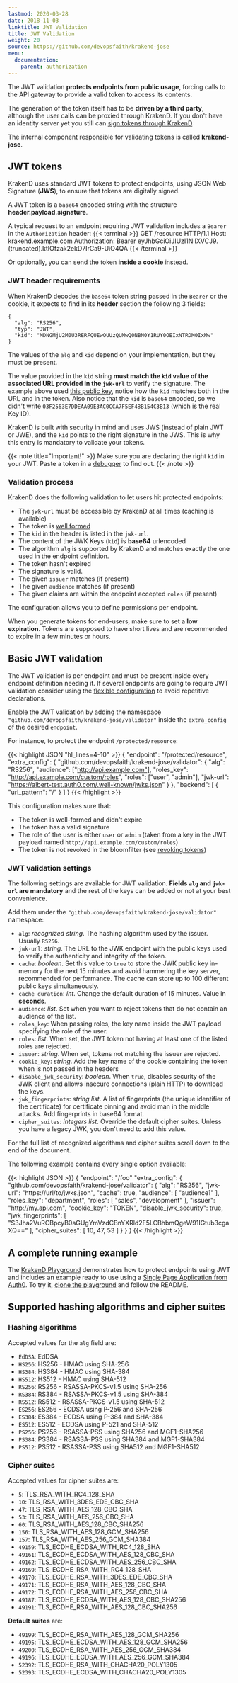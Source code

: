 ```yaml
---
lastmod: 2020-03-28
date: 2018-11-03
linktitle: JWT Validation
title: JWT Validation
weight: 20
source: https://github.com/devopsfaith/krakend-jose
menu:
  documentation:
    parent: authorization
---
```

The JWT validation **protects endpoints from public usage**, forcing calls to the API gateway to provide a valid token to access its contents.

The generation of the token itself has to be **driven by a third party**, although the user calls can be proxied through KrakenD. If you don't have an identity server yet you still can [sign tokens through KrakenD](/docs/authorization/jwt-signing/) 

The internal component responsible for validating tokens is called **krakend-jose**.

## JWT tokens
KrakenD uses standard JWT tokens to protect endpoints, using JSON Web Signature (**JWS**), to ensure that tokens are digitally signed. 

A JWT token is a `base64` encoded string with the structure **header.payload.signature**.

A typical request to an endpoint requiring JWT validation includes a `Bearer` in the `Authorization` header:
{{< terminal >}}
GET /resource HTTP/1.1
Host: krakend.example.com
Authorization: Bearer eyJhbGciOiJIUzI1NiIXVCJ9.(truncated).ktIOfzak2ekD7IrCa9-UiO4QA
{{< /terminal >}}

Or optionally, you can send the token **inside a cookie** instead.

### JWT header requirements
When KrakenD decodes the `base64` token string passed in the `Bearer` or the cookie, it expects to find in its **header** section the following 3 fields:

	{
	  "alg": "RS256",
	  "typ": "JWT",
	  "kid": "MDNGMjU2M0U3RERFQUEwOUUzQUMwQ0NBN0Y1RUY0OEIxNTRDM0IxMw"
	}

The values of the `alg` and `kid` depend on your implementation, but they must be present.

The value provided in the `kid` string **must match the `kid` value of the associated URL provided in the `jwk-url`** to verify the signature. The example above used [this public key](https://albert-test.auth0.com/.well-known/jwks.json), notice how the `kid` matches both in the URL and in the token. Also notice that the `kid` is `base64` encoded, so we didn't write `03F2563E7DDEAA09E3AC0CCA7F5EF48B154C3B13` (which is the real Key ID).

KrakenD is built with security in mind and uses JWS (instead of plain JWT or JWE), and the `kid` points to the right signature in the JWS. This is why this entry is mandatory to validate your tokens. 

{{< note title="Important!" >}}
Make sure you are declaring the right `kid` in your JWT. Paste a token in a [debugger](https://jwt.io/#debugger-io) to find out.
{{< /note >}}

### Validation process
KrakenD does the following validation to let users hit protected endpoints:

- The `jwk-url` must be accessible by KrakenD at all times (caching is available)
- The token is [well formed](https://jwt.io/#debugger-io)
- The `kid` in the header is listed in the `jwk-url`.
- The content of the JWK Keys (`kid`) is **base64** urlencoded
- The algorithm `alg` is supported by KrakenD and matches exactly the one used in the endpoint definition.
- The token hasn't expired
- The signature is valid.
- The given `issuer` matches (if present)
- The given `audience` matches (if present)
- The given claims are within the endpoint accepted `roles` (if present)

The configuration allows you to define permissions per endpoint.

When you generate tokens for end-users, make sure to set a **low expiration**. Tokens are supposed to have short lives and are recommended to expire in a few minutes or hours.

## Basic JWT validation
The JWT validation is per endpoint and must be present inside every endpoint definition needing it. If several endpoints are going to require JWT validation consider using the [flexible configuration](/docs/configuration/flexible-config/) to avoid repetitive declarations.

Enable the JWT validation by adding the namespace `"github.com/devopsfaith/krakend-jose/validator"` inside the `extra_config` of the desired `endpoint`.

For instance, to protect the endpoint `/protected/resource`:

{{< highlight JSON "hl_lines=4-10" >}}
{
    "endpoint": "/protected/resource",
    "extra_config": {
        "github.com/devopsfaith/krakend-jose/validator": {
            "alg": "RS256",
            "audience": ["http://api.example.com"],
            "roles_key": "http://api.example.com/custom/roles",
            "roles": ["user", "admin"],
            "jwk-url": "https://albert-test.auth0.com/.well-known/jwks.json"
        }
    },
    "backend": [
        {
        "url_pattern": "/"
        }
    ]
}
{{< /highlight >}}

This configuration makes sure that:

- The token is well-formed and didn't expire
- The token has a valid signature
- The role of the user is either `user` or `admin` (taken from a key in the JWT payload named `http://api.example.com/custom/roles`)
- The token is not revoked in the bloomfilter (see [revoking tokens](/docs/authorization/revoking-tokens))

### JWT validation settings
The following settings are available for JWT validation. **Fields `alg` and `jwk-url` are mandatory** and the rest of the keys can be added or not at your best convenience.

Add them under the `"github.com/devopsfaith/krakend-jose/validator"` namespace:

- `alg`: *recognized string*. The hashing algorithm used by the issuer. Usually `RS256`.
- `jwk-url`: *string*. The URL to the JWK endpoint with the public keys used to verify the authenticity and integrity of the token.
- `cache`: *boolean*. Set this value to `true` to store the JWK public key in-memory for the next 15 minutes and avoid hammering the key server, recommended for performance. The cache can store up to 100 different public keys simultaneously.
- `cache_duration`: *int*. Change the default duration of 15 minutes. Value in **seconds**.
- `audience`: *list*. Set when you want to reject tokens that do not contain an audience of the list.
- `roles_key`: When passing roles, the key name inside the JWT payload specifying the role of the user.
- `roles`: *list*. When set, the JWT token not having at least one of the listed roles are rejected.
- `issuer`: *string*. When set,  tokens not matching the issuer are rejected.
- `cookie_key`: *string*. Add the key name of the cookie containing the token when is not passed in the headers
- `disable_jwk_security`: *boolean*. When `true`, disables security of the JWK client and allows insecure connections (plain HTTP) to download the keys.
- `jwk_fingerprints`: *string list*. A list of fingerprints (the unique identifier of the certificate) for certificate pinning and avoid man in the middle attacks. Add fingerprints in base64 format.
- `cipher_suites`: *integers list*. Override the default cipher suites. Unless you have a legacy JWK, you don't need to add this value.

For the full list of recognized algorithms and cipher suites scroll down to the end of the document.

The following example contains every single option available:

{{< highlight JSON >}}
{
"endpoint": "/foo"
"extra_config": {
    "github.com/devopsfaith/krakend-jose/validator": {
        "alg": "RS256",
        "jwk-url": "https://url/to/jwks.json",
        "cache": true,
        "audience": [
            "audience1"
        ],
        "roles_key": "department",
        "roles": [
            "sales",
            "development"
        ],
        "issuer": "http://my.api.com",
        "cookie_key": "TOKEN",
        "disable_jwk_security": true,
        "jwk_fingerprints": [
            "S3Jha2VuRCBpcyB0aGUgYmVzdCBnYXRld2F5LCBhbmQgeW91IGtub3cgaXQ=="
        ],
        "cipher_suites": [
            10, 47, 53
        ]
    }
}
}
{{< /highlight >}}

## A complete running example
The [KrakenD Playground](/docs/overview/playground/) demonstrates how to protect endpoints using JWT and includes an example ready to use using a [Single Page Application from Auth0](https://auth0.com/docs/applications/spa). To try it, [clone the playground](https://github.com/devopsfaith/krakend-playground) and follow the README.

## Supported hashing algorithms and cipher suites

### Hashing algorithms
Accepted values for the `alg` field are:

- `EdDSA`: EdDSA
- `HS256`: HS256 - HMAC using SHA-256
- `HS384`: HS384 - HMAC using SHA-384
- `HS512`: HS512 - HMAC using SHA-512
- `RS256`: RS256 - RSASSA-PKCS-v1.5 using SHA-256
- `RS384`: RS384 - RSASSA-PKCS-v1.5 using SHA-384
- `RS512`: RS512 - RSASSA-PKCS-v1.5 using SHA-512
- `ES256`: ES256 - ECDSA using P-256 and SHA-256
- `ES384`: ES384 - ECDSA using P-384 and SHA-384
- `ES512`: ES512 - ECDSA using P-521 and SHA-512
- `PS256`: PS256 - RSASSA-PSS using SHA256 and MGF1-SHA256
- `PS384`: PS384 - RSASSA-PSS using SHA384 and MGF1-SHA384
- `PS512`: PS512 - RSASSA-PSS using SHA512 and MGF1-SHA512

### Cipher suites
Accepted values for cipher suites are:

- `5`: TLS_RSA_WITH_RC4_128_SHA
- `10`: TLS_RSA_WITH_3DES_EDE_CBC_SHA
- `47`: TLS_RSA_WITH_AES_128_CBC_SHA
- `53`: TLS_RSA_WITH_AES_256_CBC_SHA
- `60`: TLS_RSA_WITH_AES_128_CBC_SHA256
- `156`: TLS_RSA_WITH_AES_128_GCM_SHA256
- `157`: TLS_RSA_WITH_AES_256_GCM_SHA384
- `49159`: TLS_ECDHE_ECDSA_WITH_RC4_128_SHA
- `49161`: TLS_ECDHE_ECDSA_WITH_AES_128_CBC_SHA
- `49162`: TLS_ECDHE_ECDSA_WITH_AES_256_CBC_SHA
- `49169`: TLS_ECDHE_RSA_WITH_RC4_128_SHA
- `49170`: TLS_ECDHE_RSA_WITH_3DES_EDE_CBC_SHA
- `49171`: TLS_ECDHE_RSA_WITH_AES_128_CBC_SHA
- `49172`: TLS_ECDHE_RSA_WITH_AES_256_CBC_SHA
- `49187`: TLS_ECDHE_ECDSA_WITH_AES_128_CBC_SHA256
- `49191`: TLS_ECDHE_RSA_WITH_AES_128_CBC_SHA256

**Default suites** are:

- `49199`: TLS_ECDHE_RSA_WITH_AES_128_GCM_SHA256
- `49195`: TLS_ECDHE_ECDSA_WITH_AES_128_GCM_SHA256
- `49200`: TLS_ECDHE_RSA_WITH_AES_256_GCM_SHA384
- `49196`: TLS_ECDHE_ECDSA_WITH_AES_256_GCM_SHA384
- `52392`: TLS_ECDHE_RSA_WITH_CHACHA20_POLY1305
- `52393`: TLS_ECDHE_ECDSA_WITH_CHACHA20_POLY1305
